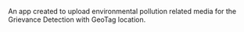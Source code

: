 An app created to upload environmental pollution related media for the Grievance Detection with GeoTag location.
